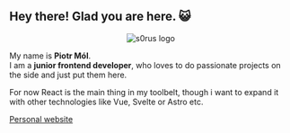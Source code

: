 ## Hey there! Glad you are here. 😺

<p align="center">
  <img src='https://user-images.githubusercontent.com/45129985/209838486-15f5d0cb-7b6d-42b0-be19-9b83b6ecc92d.svg' alt='s0rus logo' />
</p>

My name is **Piotr Mól**.  
I am a **junior frontend developer**, who loves to do passionate projects on the side and just put them here.

For now React is the main thing in my toolbelt, though i want to expand it with other technologies like Vue, Svelte or Astro etc.

[Personal website](https://www.devsor.us/)
